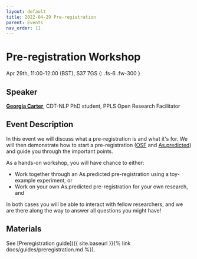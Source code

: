 ```yaml
---
layout: default
title: 2022-04-29 Pre-registration
parent: Events
nav_order: 11
---
```


# Pre-registration Workshop

Apr 29th, 11:00-12:00 (BST), S37 7GS
{: .fs-6 .fw-300 }

## Speaker

[**Georgia Carter**](http://www.inf.ed.ac.uk/people/students/Georgia-Ann_Carter.html), CDT-NLP PhD student, PPLS Open Research Facilitator

## Event Description

In this event we will discuss what a pre-registration is and what it's for. We will then demonstrate how to start a pre-registration ([OSF](https://www.cos.io/initiatives/prereg) and [As.predicted](https://aspredicted.org/)) and guide you through the important points.

As a hands-on workshop, you will have chance to either:

- Work together through an As.predicted pre-registration using a toy-example experiment, or
- Work on your own As.predicted pre-registration for your own research, and

In both cases you will be able to interact with fellow researchers, and we are there along the way to answer all questions you might have!

## Materials

See [Preregistration guide]({{ site.baseurl }}{% link docs/guides/preregistration.md %}).
